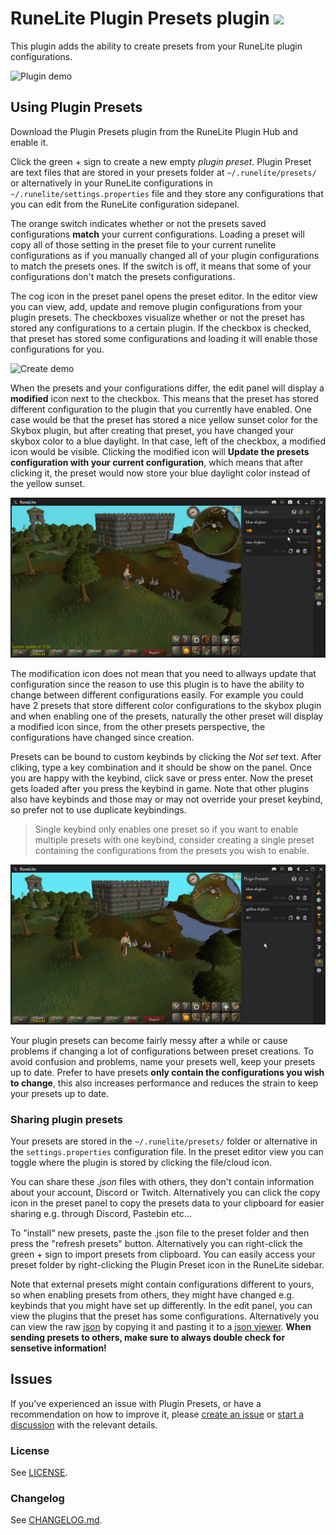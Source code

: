 # RuneLite Plugin Presets plugin [![](https://img.shields.io/endpoint?url=https://i.pluginhub.info/shields/installs/plugin/plugin-presets)](https://runelite.net/plugin-hub)

This plugin adds the ability to create presets from your RuneLite plugin configurations.

![Plugin demo](readme_visuals/plugin_presets_demo.gif)

## Using Plugin Presets

Download the Plugin Presets plugin from the RuneLite Plugin Hub and enable it.

Click the green + sign to create a new empty _plugin preset_. Plugin Preset are text files that are stored in your presets folder at `~/.runelite/presets/` or alternatively in your RuneLite configurations in `~/.runelite/settings.properties` file and they store any configurations that you can edit from the RuneLite configuration sidepanel.

The orange switch indicates whether or not the presets saved configurations **match** your current configurations. Loading a preset will copy all of those setting in the preset file to your current runelite configurations as if you manually changed all of your plugin configurations to match the presets ones. If the switch is off, it means that some of your configurations don't match the presets configurations.

The cog icon in the preset panel opens the preset editor. In the editor view you can view, add, update and remove plugin configurations from your plugin presets. The checkboxes visualize whether or not the preset has stored any configurations to a certain plugin. If the checkbox is checked, that preset has stored some configurations and loading it will enable those configurations for you.

![Create demo](readme_visuals/create_preset_demo.gif)

When the presets and your configurations differ, the edit panel will display a **modified** icon next to the checkbox. This means that the preset has stored different configuration to the plugin that you currently have enabled. One case would be that the preset has stored a nice yellow sunset color for the Skybox plugin, but after creating that preset, you have changed your skybox color to a blue daylight. In that case, left of the checkbox, a modified icon would be visible. Clicking the modified icon will **Update the presets configuration with your current configuration**, which means that after clicking it, the preset would now store your blue daylight color instead of the yellow sunset.

![Update demo](readme_visuals/update_preset_demo.gif)

The modification icon does not mean that you need to allways update that configuration since the reason to use this plugin is to have the ability to change between different configurations easily. For example you could have 2 presets that store different color configurations to the skybox plugin and when enabling one of the presets, naturally the other preset will display a modified icon since, from the other presets perspective, the configurations have changed since creation.  

Presets can be bound to custom keybinds by clicking the _Not set_ text. After cliking, type a key combination and it should be show on the panel. Once you are happy with the keybind, click save or press enter. Now the preset gets loaded after you press the keybind in game. Note that other plugins also have keybinds and those may or may not override your preset keybind, so prefer not to use duplicate keybindings.

> Single keybind only enables one preset so if you want to enable multiple presets with one keybind, consider creating a single preset containing the configurations from the presets you wish to enable.

![Keybind demo](readme_visuals/keybind_demo.gif)

Your plugin presets can become fairly messy after a while or cause problems if changing a lot of configurations between preset creations. To avoid confusion and problems, name your presets well, keep your presets up to date. Prefer to have presets **only contain the configurations you wish to change**, this also increases performance and reduces the strain to keep your presets up to date.

### Sharing plugin presets

Your presets are stored in the `~/.runelite/presets/` folder or alternative in the `settings.properties` configuration file. In the preset editor view you can toggle where the plugin is stored by clicking the file/cloud icon.

You can share these _.json_ files with others, they don't contain information about your account, Discord or Twitch. Alternatively you can click the copy icon in the preset panel to copy the presets data to your clipboard for easier sharing e.g. through Discord, Pastebin etc...

To "install" new presets, paste the .json file to the preset folder and then press the "refresh presets" button. Alternatively you can right-click the green + sign to import presets from clipboard. You can easily access your preset folder by right-clicking the Plugin Preset icon in the RuneLite sidebar.

Note that external presets might contain configurations different to yours, so when enabling presets from others, they might have changed e.g. keybinds that you might have set up differently. In the edit panel, you can view the plugins that the preset has some configurations. Alternatively you can view the raw [json](https://en.wikipedia.org/wiki/JSON) by copying it and pasting it to a [json viewer](http://jsonviewer.stack.hu/). **When sending presets to others, make sure to always double check for sensetive information!**

## Issues

If you've experienced an issue with Plugin Presets, or have a recommendation on how to improve it, please [create an issue](https://github.com/antero111/plugin-presets/issues/new) or [start a discussion](https://github.com/antero111/plugin-presets/discussion/new) with the relevant details.

### License

See [LICENSE](LICENSE).

### Changelog

See [CHANGELOG.md](CHANGELOG.md).
